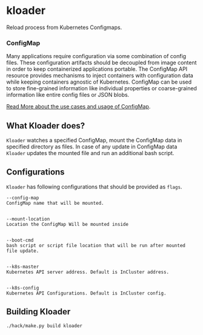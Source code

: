 # kloader
Reload process from Kubernetes Configmaps.

### ConfigMap
Many applications require configuration via some combination of config files. These configuration artifacts
should be decoupled from image content in order to keep containerized applications portable.
The ConfigMap API resource provides mechanisms to inject containers with configuration data while keeping
containers agnostic of Kubernetes. ConfigMap can be used to store fine-grained information like individual
properties or coarse-grained information like entire config files or JSON blobs.

[Read More about the use cases and usage of ConfigMap](https://kubernetes.io/docs/user-guide/configmap/).

## What Kloader does?
`Kloader` watches a specified ConfigMap, mount the ConfigMap data in specified directory as files. In case of
any update in ConfigMap data `Kloader` updates the mounted file and run an additional bash script.

## Configurations
`Kloader` has following configurations that should be provided as `flags`.

```
--config-map
ConfigMap name that will be mounted.


--mount-location
Location the ConfigMap Will be mounted inside


--boot-cmd
bash script or script file location that will be run after mounted file update.


--k8s-master
Kubernetes API server address. Default is InCluster address.


--k8s-config
Kubernetes API Configurations. Default is InCluster config.
```

## Building Kloader
```
./hack/make.py build kloader
```
